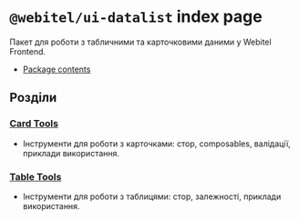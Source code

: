 # `@webitel/ui-datalist` index page

Пакет для роботи з табличними та карточковими даними у Webitel Frontend.

* [Package contents](contents/index.md)

## Розділи

### [Card Tools](./card-tools/index.md)
- Інструменти для роботи з карточками: стор, composables, валідації, приклади використання.

### [Table Tools](./table-tools/index.md)
- Інструменти для роботи з таблицями: стор, залежності, приклади використання.
